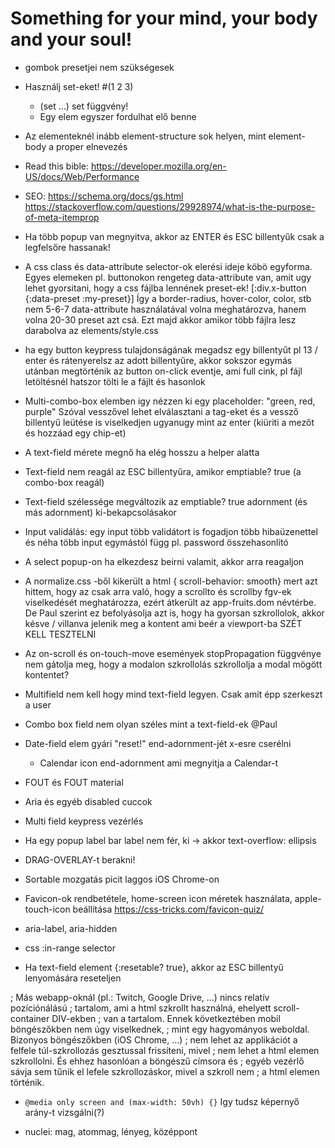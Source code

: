 
# Something for your mind, your body and your soul!

- gombok presetjei nem szükségesek

- Használj set-eket! #(1 2 3)
  + (set ...) set függvény!
  - Egy elem egyszer fordulhat elő benne

- Az elementeknél inább element-structure sok helyen, mint element-body a proper elnevezés

- Read this bible: https://developer.mozilla.org/en-US/docs/Web/Performance

- SEO: https://schema.org/docs/gs.html
       https://stackoverflow.com/questions/29928974/what-is-the-purpose-of-meta-itemprop

- Ha több popup van megnyitva, akkor az ENTER és ESC billentyűk csak a legfelsőre hassanak!

- A css class és data-attribute selector-ok elerési ideje köbö egyforma.
  Egyes elemeken pl. buttonokon rengeteg data-attribute van, amit ugy lehet gyorsitani, hogy
  a css fájlba lennének preset-ek! [:div.x-button {:data-preset :my-preset}]
  Így a border-radius, hover-color, color, stb nem 5-6-7 data-attribute használatával
  volna meghatározva, hanem volna 20-30 preset azt csá.
  Ezt majd akkor amikor több fájlra lesz darabolva az elements/style.css

- ha egy button keypress tulajdonságának megadsz egy billentyűt pl 13 / enter és rátenyerelsz az
  adott billentyűre, akkor sokszor egymás utánban megtörténik az button on-click eventje,
  ami full cink, pl fájl letöltésnél hatszor tölti le a fájlt és hasonlok

- Multi-combo-box elemben igy nézzen ki egy placeholder: "green, red, purple"
  Szóval vesszővel lehet elválasztani a tag-eket és a vessző billentyű leütése is viselkedjen
  ugyanugy mint az enter (kiüriti a mezőt és hozzáad egy chip-et)

- A text-field mérete megnő ha elég hosszu a helper alatta

- Text-field nem reagál az ESC billentyűra, amikor emptiable? true (a combo-box reagál)

- Text-field szélessége megváltozik az emptiable? true adornment (és más adornment) ki-bekapcsolásakor

- Input validálás: egy input több validátort is fogadjon több hibaüzenettel és néha több input egymástól
  függ pl. password összehasonlító

- A select popup-on ha elkezdesz beirni valamit, akkor arra reagaljon

- A normalize.css -ből kikerült a html { scroll-behavior: smooth} mert azt hittem,
  hogy az csak arra való, hogy a scrollto és scrollby fgv-ek viselkedését meghatározza,
  ezért átkerült az app-fruits.dom névtérbe. De Paul szerint ez befolyásolja azt is, hogy ha
  gyorsan szkrollolok, akkor késve / villanva jelenik meg a kontent ami beér a viewport-ba
  SZÉT KELL TESZTELNI

- Az on-scroll és on-touch-move események stopPropagation függvénye nem gátolja meg,
  hogy a modalon szkrollolás szkrollolja a modal mögött kontentet?

- Multifield nem kell hogy mind text-field legyen.
  Csak amit épp szerkeszt a user

- Combo box field nem olyan széles mint a text-field-ek @Paul

- Date-field elem gyári "reset!" end-adornment-jét x-esre cserélni
  + Calendar icon end-adornment ami megnyitja a Calendar-t

- FOUT és FOUT material

- Aria és egyéb disabled cuccok

- Multi field keypress vezérlés

- Ha egy popup label bar label nem fér, ki -> akkor text-overflow: ellipsis

- DRAG-OVERLAY-t berakni!

- Sortable mozgatás picit laggos iOS Chrome-on

- Favicon-ok rendbetétele, home-screen icon méretek használata, apple-touch-icon
  beállítása
  https://css-tricks.com/favicon-quiz/

- aria-label, aria-hidden

- css :in-range selector

- Ha text-field element {:resetable? true}, akkor az ESC billentyű lenyomására
  reseteljen

; Más webapp-oknál (pl.: Twitch, Google Drive, ...) nincs relatív pozíciónálású
; tartalom, ami a html szkrollt használná, ehelyett scroll-container DIV-ekben
; van a tartalom. Ennek következtében mobil böngészőkben nem úgy viselkednek,
; mint egy hagyományos weboldal. Bizonyos böngészőkben (iOS Chrome, ...)
; nem lehet az applikációt a felfele túl-szkrollozás gesztussal frissíteni, mivel
; nem lehet a html elemen szkrollolni. És ehhez hasonlóan a böngészű címsora és
; egyéb vezérlő sávja sem tűnik el lefele szkrollozáskor, mivel a szkroll nem
; a html elemen történik.

- `@media only screen and (max-width: 50vh) {}`
  Igy tudsz képernyő arány-t vizsgálni(?)

- nuclei: mag, atommag, lényeg, középpont

